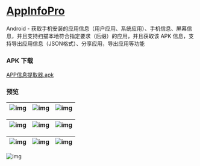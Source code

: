 # [AppInfoPro](https://github.com/afkT/Android/tree/master/AppInfoPro)

Android - 获取手机安装的应用信息（用户应用、系统应用）、手机信息、屏幕信息，并且支持扫描本地符合指定要求（后缀）的应用，并且获取该 APK 信息，支持导出应用信息（JSON格式）、分享应用，导出应用等功能


### APK 下载

[APP信息提取器.apk](https://raw.githubusercontent.com/afkT/Android/master/AppInfoPro/mdFile/APP%E4%BF%A1%E6%81%AF%E6%8F%90%E5%8F%96%E5%99%A8.apk)


### 预览

| ![img](https://raw.githubusercontent.com/afkT/Android/master/AppInfoPro/mdFile/img1.png) | ![img](https://raw.githubusercontent.com/afkT/Android/master/AppInfoPro/mdFile/img2.png) | ![img](https://raw.githubusercontent.com/afkT/Android/master/AppInfoPro/mdFile/img3.png) |
|:-|:-|:-|

| ![img](https://raw.githubusercontent.com/afkT/Android/master/AppInfoPro/mdFile/img4.png) | ![img](https://raw.githubusercontent.com/afkT/Android/master/AppInfoPro/mdFile/img5.png) | ![img](https://raw.githubusercontent.com/afkT/Android/master/AppInfoPro/mdFile/img6.png) |
|:-|:-|:-|

| ![img](https://raw.githubusercontent.com/afkT/Android/master/AppInfoPro/mdFile/img7.png) | ![img](https://raw.githubusercontent.com/afkT/Android/master/AppInfoPro/mdFile/img8.png) | ![img](https://raw.githubusercontent.com/afkT/Android/master/AppInfoPro/mdFile/img9.png) |
|:-|:-|:-|

![img](https://raw.githubusercontent.com/afkT/Android/master/AppInfoPro/mdFile/img10.png)
